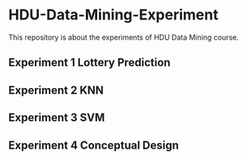 # HDU-Data-Mining-Experiment
This repository is about the experiments of HDU Data Mining course.

## Experiment 1 Lottery Prediction  


## Experiment 2 KNN  


## Experiment 3 SVM  


## Experiment 4 Conceptual Design  
